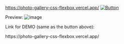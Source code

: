 https://photo-gallery-css-flexbox.vercel.app/
<a href="https://photo-gallery-css-flexbox.vercel.app/">
    <img src="https://img.shields.io/badge/CLICK HERE FOR SEE DEMO-at Vercel.app-238636?style=flat-square&logo=github" alt="Button"/>
</a>

Preview:
![image](https://github.com/user-attachments/assets/ae3b50c4-707d-4f4e-a628-b1e3203b578f)

Link for DEMO (same as the button above): 
<div>https://photo-gallery-css-flexbox.vercel.app/</div>
